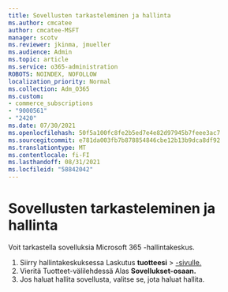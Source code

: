 ```yaml
---
title: Sovellusten tarkasteleminen ja hallinta
ms.author: cmcatee
author: cmcatee-MSFT
manager: scotv
ms.reviewer: jkinma, jmueller
ms.audience: Admin
ms.topic: article
ms.service: o365-administration
ROBOTS: NOINDEX, NOFOLLOW
localization_priority: Normal
ms.collection: Adm_O365
ms.custom:
- commerce_subscriptions
- "9000561"
- "2420"
ms.date: 07/30/2021
ms.openlocfilehash: 50f5a100fc8fe2b5ed7e4e82d97945b7feee3ac7
ms.sourcegitcommit: e781da003fb7b878854846cbe12b13b9dca8df92
ms.translationtype: MT
ms.contentlocale: fi-FI
ms.lasthandoff: 08/31/2021
ms.locfileid: "58842042"
---
```

# <a name="how-to-view-and-manage-apps"></a>Sovellusten tarkasteleminen ja hallinta

Voit tarkastella sovelluksia Microsoft 365 -hallintakeskus.

1. Siirry hallintakeskuksessa Laskutus **tuotteesi**  >  [-sivulle.](https://go.microsoft.com/fwlink/p/?linkid=842054)
2. Vieritä  Tuotteet-välilehdessä Alas **Sovellukset-osaan.**
3. Jos haluat hallita sovellusta, valitse se, jota haluat hallita.